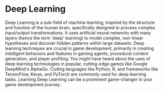 # Deep Learning

Deep Learning is a sub-field of machine learning, inspired by the structure and function of the human brain, specifically designed to process complex input/output transformations. It uses artificial neural networks with many layers (hence the term 'deep' learning) to model complex, non-linear hypotheses and discover hidden patterns within large datasets. Deep learning techniques are crucial in game development, primarily in creating intelligent behaviors and features in gaming agents, procedural content generation, and player profiling. You might have heard about the uses of deep learning technologies in popular, cutting-edge games like Google DeepMind's AlphaGo. Coding languages like Python, R, and frameworks like TensorFlow, Keras, and PyTorch are commonly used for deep learning tasks. Learning Deep Learning can be a prominent game-changer in your game development journey.